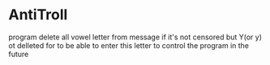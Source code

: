 # AntiTroll
program delete all vowel letter from message if it's not censored
but Y(or y) ot delleted for to be able to enter this letter to control the program in the future
